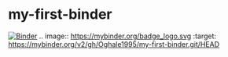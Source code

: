 # my-first-binder
[![Binder](https://mybinder.org/badge_logo.svg)](https://mybinder.org/v2/gh/Oghale1995/my-first-binder.git/HEAD)
.. image:: https://mybinder.org/badge_logo.svg
 :target: https://mybinder.org/v2/gh/Oghale1995/my-first-binder.git/HEAD
